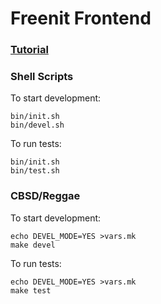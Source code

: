 # Freenit Frontend

### [Tutorial](https://github.com/freenit-framework/frontend-tutorial)

### Shell Scripts
To start development:
```
bin/init.sh
bin/devel.sh
```

To run tests:
```
bin/init.sh
bin/test.sh
```

### CBSD/Reggae
To start development:
```
echo DEVEL_MODE=YES >vars.mk
make devel
```

To run tests:
```
echo DEVEL_MODE=YES >vars.mk
make test
```
